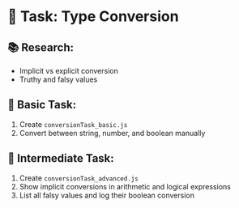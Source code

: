 # 🔄 Task: Type Conversion

## 📚 Research:
- Implicit vs explicit conversion
- Truthy and falsy values

## 🐣 Basic Task:
1. Create `conversionTask_basic.js`
2. Convert between string, number, and boolean manually

## 🚀 Intermediate Task:
1. Create `conversionTask_advanced.js`
2. Show implicit conversions in arithmetic and logical expressions
3. List all falsy values and log their boolean conversion
